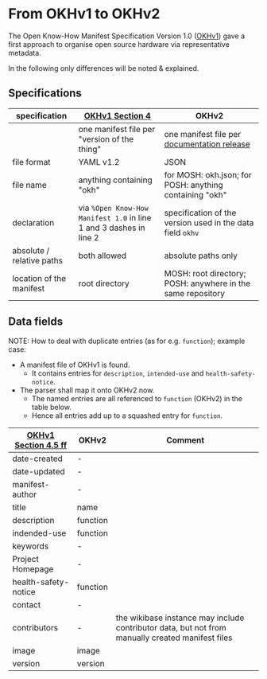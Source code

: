 # From OKHv1 to OKHv2

The Open Know-How Manifest Specification Version 1.0
([OKHv1](https://app.standardsrepo.com/MakerNetAlliance/OpenKnowHow/src/branch/master/1))
gave a first approach to organise open source hardware via representative metadata.

In the following only differences will be noted & explained.

## Specifications

|specification|[OKHv1 Section 4](https://app.standardsrepo.com/MakerNetAlliance/OpenKnowHow/src/branch/master/1#e5a867ac-034f-4e91-aa20-32bb75143b47)|OKHv2|
|---|---|---|
||one manifest file per "version of the thing"|one manifest file per [documentation release](https://gitlab.com/OSEGermany/OHS/-/blob/ohs/DIN_SPEC_3105-1.md#39-documentation-release)|
|file format|YAML v1.2|JSON|
|file name|anything containing "okh"|for MOSH: okh.json; for POSH: anything containing "okh"|
|declaration|via `%Open Know-How Manifest 1.0` in line 1 and 3 dashes in line 2|specification of the version used in the data field `okhv`|
|absolute / relative paths| both allowed|absolute paths only|
|location of the manifest|root directory|MOSH: root directory; POSH: anywhere in the same repository|

## Data fields

NOTE: How to deal with duplicate entries (as for e.g. `function`); example case:

- A manifest file of OKHv1 is found.
  - It contains entries for `description`, `intended-use` and `health-safety-notice`.
- The parser shall map it onto OKHv2 now.
  - The named entries are all referenced to `function` (OKHv2) in the table below.
  - Hence all entries add up to a squashed entry for `function`.

[OKHv1 Section 4.5 ff](https://app.standardsrepo.com/MakerNetAlliance/OpenKnowHow/src/branch/master/1#d1e6bbfa-c5a8-4570-aba1-051898e1acf6)|OKHv2|Comment|
|---|---|---|
|date-created|-||
|date-updated|-||
|manifest-author|-||
|title|name||
|description|function||
|indended-use|function||
|keywords|-||
|Project Homepage|-||
|health-safety-notice|function||
|contact|-||
|contributors|-|the wikibase instance may include contributor data, but not from manually created manifest files|
|image|image|
|version|version|
